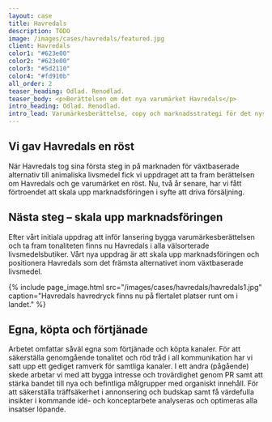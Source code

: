 ```yaml
---
layout: case
title: Havredals
description: TODO
image: /images/cases/havredals/featured.jpg
client: Havredals
color1: "#623e00"
color2: "#623e00"
color3: "#5d2110"
color4: "#fd910b"
all_order: 2
teaser_heading: Odlad. Renodlad.
teaser_body: <p>Berättelsen om det nya varumärket Havredals</p>
intro_heading: Odlad. Renodlad.
intro_lead: Varumärkesberättelse, copy och marknadsstrategi för det nystartade företaget som tillverkar havrebaserade livsmedel.
---
```

## Vi gav Havredals en röst

När Havredals tog sina första steg in på marknaden för växtbaserade alternativ till animaliska livsmedel fick vi uppdraget att ta fram berättelsen om Havredals och ge varumärket en röst. Nu, två år senare, har vi fått förtroendet att skala upp marknadsföringen i syfte att driva försäljning.

## Nästa steg – skala upp marknadsföringen

Efter vårt initiala uppdrag att inför lansering bygga varumärkesberättelsen och ta fram tonaliteten finns nu Havredals i alla välsorterade livsmedelsbutiker. Vårt nya uppdrag är att skala upp marknadsföringen och positionera Havredals som det främsta alternativet inom växtbaserade livsmedel.

{%
  include page_image.html
  src="/images/cases/havredals/havredals1.jpg"
  caption="Havredals havredryck finns nu på flertalet platser runt om i landet."
%}

## Egna, köpta och förtjänade

Arbetet omfattar såväl egna som förtjänade och köpta kanaler. För att säkerställa genomgående tonalitet och röd tråd i all kommunikation har vi satt upp ett gediget ramverk för samtliga kanaler. I ett andra (pågående) skede arbetar vi med att bygga intresse och trovärdighet genom PR samt att stärka bandet till nya och befintliga målgrupper med organiskt innehåll. För att säkerställa träffsäkerhet i annonsering och budskap samt få värdefulla insikter i kommande idé- och konceptarbete analyseras och optimeras alla insatser löpande.

